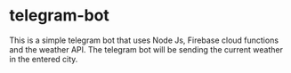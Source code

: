 # telegram-bot
This is a simple telegram bot that uses Node Js, Firebase cloud functions and the weather API. The telegram bot will be sending the current weather in the entered city.
